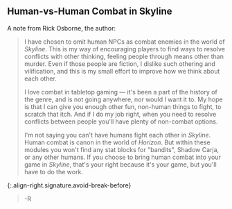 ## Human-vs-Human Combat in Skyline

A note from Rick Osborne, the author:

> I have chosen to omit human NPCs as combat enemies in the world of _Skyline_.
> This is my way of encouraging players to find ways to resolve conflicts with other thinking, feeling people through means other than murder.
> Even if those people are fiction, I dislike such othering and vilification, and this is my small effort to improve how we think about each other.
>
> I love combat in tabletop gaming — it's been a part of the history of the genre, and is not going anywhere, nor would I want it to.
> My hope is that I can give you enough other fun, non-human things to fight, to scratch that itch.
> And if I do my job right, when you need to resolve conflicts between people you'll have plenty of non-combat options. 
>
> I'm not saying you can't have humans fight each other in _Skyline_.
> Human combat is canon in the world of _Horizon_.
> But within these modules you won't find any stat blocks for "bandits", Shadow Carja, or any other humans.
> If you choose to bring human combat into your game in _Skyline_, that's your right because it's your game, but you'll have to do the work.

{:.align-right.signature.avoid-break-before}
> -R
